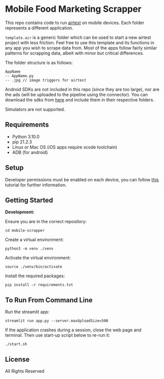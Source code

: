 # Mobile Food Marketing Scrapper

This repo contains code to run [airtest](https://airtest.netease.com/) on mobile devices. Each folder represents a different application.

`template.air` is a generic folder which can be used to start a new airtest project with less friction. Feel free to use this template and its functions in any app you wish to scrape data from. Most of the apps follow fairly similar patterns for scrapping data, albeit with minor but critical differences.

The folder structure is as follows:

```
AppName
-- AppName.py
-- .jpg // image triggers for airtest
```

Android SDKs are not included in this repo (since they are too large), nor are the ads (will be uploaded to the pipeline using the connector). You can download the sdks from [here](https://androidapksfree.com/) and include them in their respective folders.

Simulators are not supported.


## Requirements
- Python 3.10.0
- pip 21.2.3
- Linux or Mac OS (iOS apps require xcode toolchain)
- ADB (for android)

## Setup
Developer permissions must be enabled on each device, you can follow [this](https://peter-pan.atlassian.net/wiki/spaces/DL/pages/335970309/Airtest+IDE) tutorial for further information.

## Getting Started

**Development:**

Ensure you are in the correct repository:
```
cd mobile-scrapper
```
Create a virtual environment:
```
python3 -m venv ./venv
```
Activate the virtual environment:
```
source ./venv/bin/activate
```
Install the required packages:
```
pip install -r requirements.txt
```

## To Run From Command Line

Run the streamlit app:
```
streamlit run app.py --server.maxUploadSize=500
```

If the application crashes during a session, close the web page and terminal. Then use start-up script below to re-run it:
```
./start.sh
```


## License
All Rights Reserved

